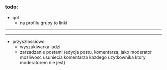 ### todo:

- qol
  - na profilu grupy to linki

  
------
------ 

- przyszlosciowo
  - wyszukiwarka ludzi
  - zarzadzanie postami (edycja postu, komentarza, jako moderator mozliwosc usuniecia komentarza kazdego uzytkownika ktory moderatorem nie jest)
